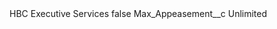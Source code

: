 <?xml version="1.0" encoding="UTF-8"?>
<CustomMetadata xmlns="http://soap.sforce.com/2006/04/metadata" xmlns:xsi="http://www.w3.org/2001/XMLSchema-instance" xmlns:xsd="http://www.w3.org/2001/XMLSchema">
    <label>HBC Executive Services</label>
    <protected>false</protected>
    <values>
        <field>Max_Appeasement__c</field>
        <value xsi:type="xsd:string">Unlimited</value>
    </values>
</CustomMetadata>
